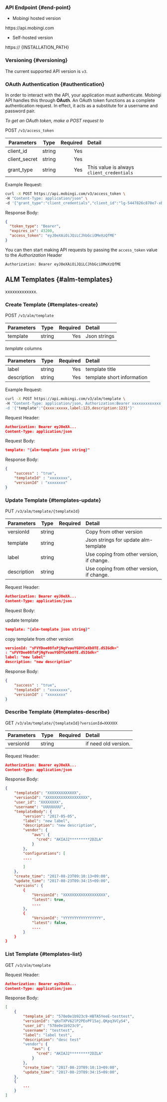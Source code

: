 ### API Endpoint {#end-point}

- Mobingi hosted version

<div class="callout callout-info">
  <p>https://api.mobingi.com</p>
</div>

- Self-hosted version

<div class="callout callout-info">
  <p>https:// {INSTALLATION_PATH}</p>
</div>

### Versioning {#versioning}

The current supported API version is `v3`.

### OAuth Authentication {#authentication}

In order to interact with the API, your application must authenticate. Mobingi API handles this through __OAuth__. An OAuth token functions as a complete authentication request. In effect, it acts as a substitute for a username and password pair.

_To get an OAuth token, make a POST request to_

<div class="callout callout-info">
POST <code>/v3/access_token</code>
</div>


| Parameters    | Type          | Required  | Detail       |
| ------------- |:-------------:| ---------:| :------------|
| client_id       | string        | Yes       |             |
| client_secret       | string        | Yes       |              |
| grant_type       | string        | Yes       | This value is always `client_credentials`             |


Example Request:

```bash
curl -X POST https://api.mobingi.com/v3/access_token \
-H "Content-Type: application/json" \
-d '{"grant_type":"client_credentials","client_id":"lg-5447826c870e7-xBV0OSJEN-tm","client_secret":"sFVYDoe08fxPjNgYvauYGOYCeXbOTE","grant_type":"client_credentials"}'
```

Response Body:

```json
{
  "token_type": "Bearer",
  "expires_in": 43200,
  "access_token": "eyJ0eXAiOiJQiLCJhbGciOMeXzQfME"
}
```
You can then start making API requests by passing the `access_token` value to the _Authorization_ Header

```
Authorization: Bearer eyJ0eXAiOiJQiLCJhbGciOMeXzQfME
```


## ALM Templates {#alm-templates}

xxxxxxxxxxxxx.

### Create Template {#templates-create}

<div class="callout callout-info">
POST <code>/v3/alm/template</code>
</div>


| Parameters    | Type          | Required  | Detail       |
| ------------- |:-------------:| ---------:| :------------|
| template       | string        | Yes       | Json strings            |

_template_ columns

| Parameters    | Type          | Required  | Detail       |
| ------------- |:-------------:| ---------:| :------------|
| label       | string        | Yes       | template title            |
| description       | string        | Yes       | template short information            |


Example Request:

```bash
curl -X POST https://api.mobingi.com/v3/alm/template \
-H "Content-Type: application/json, Authorization:Bearer xxxxxxxxxxxxx \
-d '{"template":"{xxxx:xxxxx,label:123,description:123}"}'

```
Request Header:

```json
Authorization: Bearer eyJ0eXA...
Content-Type: application/json
```
Request Body:

```json
template: "{alm-template json string}"
```

Response Body:

```json
{
    "success" : "true",
    "templateId" : "xxxxxxxx",
    "versionId" : "xxxxxxxx"
}
```

### Update Template {#templates-update}

<div class="callout callout-info">
PUT <code>/v3/alm/template/{templateId}</code>
</div>


| Parameters    | Type          | Required  | Detail       |
| ------------- |:-------------:| ---------:| :------------|
| versionId       | string        |        | Copy from other version            |
| template       | string        |        | Json strings for update alm-template           |
| label       | string        |        | Use coping from other version, if change.            |
| description       | string        |        | Use coping from other version, if change.            |


Request Header:

```json
Authorization: Bearer eyJ0eXA...
Content-Type: application/json
```
Request Body:

update template
```json
template: "{alm-template json string}"
```

copy template from other version
```json
versionId: "sFVYDoe08fxPjNgYvauYGOYCeXbOTE.dSIGdk="
: "sFVYDoe08fxPjNgYvauYGOYCeXbOTE.dSIGdk="
label: "new label"
description: "new description"
```


Response Body:

```json
{
    "success" : "true",
    "templateId" : "xxxxxxxx",
    "versionId" : "xxxxxxxx"
}
```

### Describe Template {#templates-describe}

<div class="callout callout-info">
GET <code>/v3/alm/template/{templateId}?versionId=XXXXXX</code>
</div>


| Parameters    | Type          | Required  | Detail       |
| ------------- |:-------------:| ---------:| :------------|
| versionId       | string        |        | if need old version.            |



Request Header:

```json
Authorization: Bearer eyJ0eXA...
Content-Type: application/json
```


Response Body:

```json
{
    "templateId": "XXXXXXXXXXXXX",
    "versionId": "XXXXXXXXXXXXXXXXXXX",
    "user_id": "XXXXXXXX",
    "username": "UUUUUUUU",
    "templateBody": {
        "version": "2017-05-05",
        "label": "new label",
        "description": "new description",
        "vendor": {
            "aws": {
              "cred": "AKIAJ2*********2DZLA"
            }            
        },
        "configurations": [
        ....

        ]
    },
    "create_time": "2017-08-23T09:10:13+09:00",
    "update_time": "2017-08-23T09:34:15+09:00",
    "versions": {
        {
            "VersionId": "XXXXXXXXXXXXXXXXXXX",
            "latest": true,
            ....
        },
        {
            "VersionId": "YYYYYYYYYYYYYYYYY",
            "latest": false,
            ....            
        }
    }
}
```


### List Template {#templates-list}

<div class="callout callout-info">
GET <code>/v3/alm/template</code>
</div>



Request Header:

```json
Authorization: Bearer eyJ0eXA...
Content-Type: application/json
```


Response Body:

```json
[
    {
        "template_id": "578e0e1b923c9-HBTA5YeeE-testtest",
        "versionId": "qKoTXPV62lP2PEoPF15aj.QKpq3VCyS4",
        "user_id": "578e0e1b923c9",
        "username": "testtest",
        "label": "label test",
        "description": "desc test"
        "vendor": {
            "aws": {
              "cred": "AKIAJ2*********2DZLA"
            }            
        },
        "create_time": "2017-08-23T09:10:13+09:00",
        "update_time": "2017-08-23T09:34:15+09:00",
    },
    {
        ...
    }
]

```
